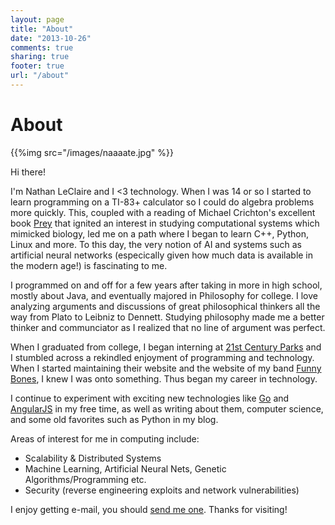 ```yaml
---
layout: page
title: "About"
date: "2013-10-26"
comments: true
sharing: true
footer: true
url: "/about"
---
```


# About

{{%img src="/images/naaaate.jpg" %}}

Hi there!

I'm Nathan LeClaire and I &lt;3 technology.  When I was 14 or so I started to learn programming on a TI-83+ calculator so I could do algebra problems more quickly.  This, coupled with a reading of Michael Crichton's excellent book [Prey](http://www.amazon.com/gp/product/0061703087/ref=as_li_tf_tl?ie=UTF8&camp=1789&creative=9325&creativeASIN=0061703087&linkCode=as2&tag=natlecwrionbu-20) that ignited an interest in studying computational systems which mimicked biology, led me on a path where I began to learn C++, Python, Linux and more.  To this day, the very notion of AI and systems such as artificial neural networks (especically given how much data is available in the modern age!) is fascinating to me.

I programmed on and off for a few years after taking in more in high school, mostly about Java, and eventually majored in Philosophy for college.  I love analyzing arguments and discussions of great philosophical thinkers all the way from Plato to Leibniz to Dennett.  Studying philosophy made me a better thinker and communciator as I realized that no line of argument was perfect.

When I graduated from college, I began interning at [21st Century Parks](http://21cparks.org) and I stumbled across a rekindled enjoyment of programming and technology.  When I started maintaining their website and the website of my band [Funny Bones](http://funnybonesbeats.org), I knew I was onto something.  Thus began my career in technology.

I continue to experiment with exciting new technologies like [Go](http://golang.org) and [AngularJS](http://angularjs.org) in my free time, as well as writing about them, computer science, and some old favorites such as Python in my blog.

Areas of interest for me in computing include:

* Scalability & Distributed Systems
* Machine Learning, Artificial Neural Nets, Genetic Algorithms/Programming etc.
* Security (reverse engineering exploits and network vulnerabilities)

I enjoy getting e-mail, you should <a href="mailto:nathanleclaire@gmail.com">send me one</a>.  Thanks for visiting!

